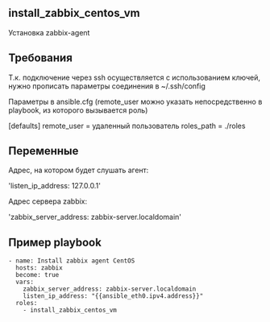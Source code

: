 install_zabbix_centos_vm
------------

Установка zabbix-agent

Требования
------------

Т.к. подключение через ssh осуществляется с использованием ключей,
нужно прописать параметры соединения в ~/.ssh/config

Параметры в ansible.cfg (remote_user можно указать непосредственно в playbook, из которого вызывается роль)

[defaults]
remote_user = удаленный пользователь
roles_path = ./roles


Переменные
--------------

Адрес, на котором будет слушать агент:

'listen_ip_address: 127.0.0.1'

Адрес сервера zabbix:

'zabbix_server_address: zabbix-server.localdomain'


Пример playbook
----------------

```
- name: Install zabbix agent CentOS
  hosts: zabbix
  become: true
  vars:
    zabbix_server_address: zabbix-server.localdomain
    listen_ip_address: "{{ansible_eth0.ipv4.address}}"
  roles:
    - install_zabbix_centos_vm
```

